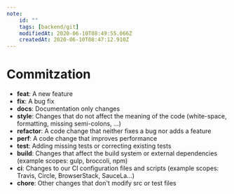 ```yaml
---
note:
    id: ""
    tags: [backend/git]
    modifiedAt: 2020-06-10T08:49:55.066Z
    createdAt: 2020-06-10T08:47:12.910Z
---
```

# Commitzation
* **feat**: A new feature
* **fix**: A bug fix
* **docs**: Documentation only changes
* **style**: Changes that do not affect the meaning of the code (white-space, formatting, missing semi-colons, ...)
* **refactor**: A code change that neither fixes a bug nor adds a feature
* **perf**: A code change that improves performance
* **test**: Adding missing tests or correcting existing tests
* **build**: Changes that affect the build system or external dependencies (example scopes: gulp, broccoli, npm)
* **ci**: Changes to our CI configuration files and scripts (example scopes: Travis, Circle, BrowserStack, SauceLa...)
* **chore**: Other changes that don't modify src or test files